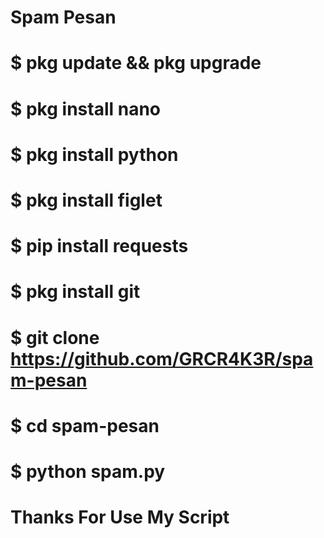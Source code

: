 # Spam Pesan
# $ pkg update && pkg upgrade
# $ pkg install nano
# $ pkg install python
# $ pkg install figlet
# $ pip install requests
# $ pkg install git
# $ git clone https://github.com/GRCR4K3R/spam-pesan
# $ cd spam-pesan
# $ python spam.py
# Thanks For Use My Script
